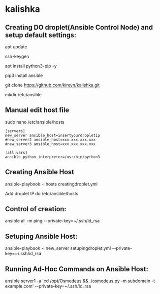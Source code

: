 # kalishka
## Creating DO droplet(Ansible Control Node) and setup default settings:
apt update

ssh-keygen

apt install python3-pip -y

pip3 install ansible

git clone https://github.com/kireyn/kalishka.git

mkdir /etc/ansible
## Manual edit host file
sudo nano /etc/ansible/hosts

```
[servers]
new_server ansible_host=insertyourdropletip
#new_server2 ansible_host=xxx.xxx.xxx.xxx
#new_server3 ansible_host=xxx.xxx.xxx.xxx

[all:vars]
ansible_python_interpreter=/usr/bin/python3
```
## Creating Ansible Host
ansible-playbook -i hosts creatingdroplet.yml

Add droplet IP do /etc/ansible/hosts

## Control of creation:
ansible all -m ping --private-key=~/.ssh/id_rsa

## Setuping Ansible Host:
ansible-playbook -l new_server  setupingdroplet.yml --private-key=~/.ssh/id_rsa
## Running Ad-Hoc Commands on Ansible Host:
ansible server1 -a 'cd /opt/Osmedeus && ./osmedeus.py -m subdomain -t example.com'  --private-key=~/.ssh/id_rsa
